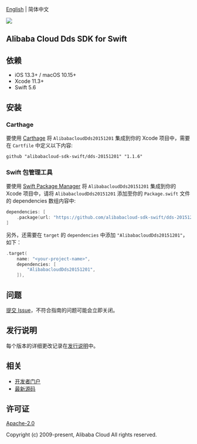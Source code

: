 [English](README.md) | 简体中文

![](https://aliyunsdk-pages.alicdn.com/icons/AlibabaCloud.svg)

## Alibaba Cloud Dds SDK for Swift

## 依赖

- iOS 13.3+ / macOS 10.15+
- Xcode 11.3+
- Swift 5.6

## 安装

### Carthage

要使用 [Carthage](https://github.com/Carthage/Carthage) 将 `AlibabacloudDds20151201` 集成到你的 Xcode 项目中，需要在 `Cartfile` 中定义以下内容:

```ogdl
github "alibabacloud-sdk-swift/dds-20151201" "1.1.6"
```

### Swift 包管理工具

要使用 [Swift Package Manager](https://swift.org/package-manager/) 将 `AlibabacloudDds20151201` 集成到你的 Xcode 项目中，请将 `AlibabacloudDds20151201` 添加至你的 `Package.swift` 文件的 dependencies 数组内容中:

```swift
dependencies: [
    .package(url: "https://github.com/alibabacloud-sdk-swift/dds-20151201.git", from: "1.1.6")
]
```

另外，还需要在 `target` 的 `dependencies` 中添加 `"AlibabacloudDds20151201"`，如下：

```swift
.target(
    name: "<your-project-name>",
    dependencies: [
        "AlibabacloudDds20151201",
    ]),
```

## 问题

[提交 Issue](https://github.com/alibabacloud-sdk-swift/dds-20151201/issues/new)，不符合指南的问题可能会立即关闭。

## 发行说明

每个版本的详细更改记录在[发行说明](./ChangeLog.txt)中。

## 相关

* [开发者门户](https://next.api.aliyun.com/home)
* [最新源码](https://github.com/alibabacloud-sdk-swift/dds-20151201)

## 许可证

[Apache-2.0](http://www.apache.org/licenses/LICENSE-2.0)

Copyright (c) 2009-present, Alibaba Cloud All rights reserved.
